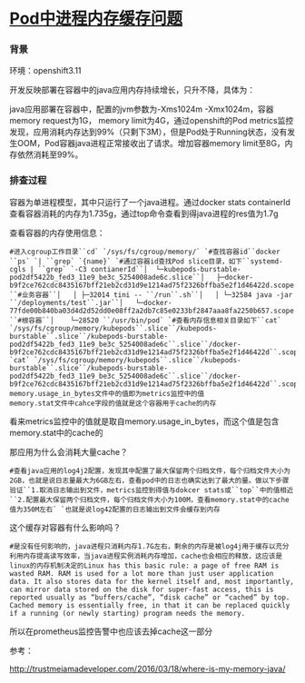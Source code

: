 # [Pod中进程内存缓存问题](https://www.cnblogs.com/orchidzjl/p/11806718.html)

### 背景

环境：openshift3.11

开发反映部署在容器中的java应用内存持续增长，只升不降，具体为：

java应用部署在容器中，配置的jvm参数为-Xms1024m -Xmx1024m，容器memory request为1G， memory limit为4G，通过openshift的Pod metrics监控发现，应用消耗内存达到99%（只剩下3M），但是Pod处于Running状态，没有发生OOM，Pod容器java进程正常接收出了请求。增加容器memory limit至8G，内存依然消耗至99%。

 

### 排查过程

容器为单进程模型，其中只运行了一个java进程。通过docker stats containerId查看容器消耗的内存为1.735g，通过top命令查看到得java进程的res值为1.7g

查看容器的内存使用信息：

```
#进入cgroup工作目录``cd` `/sys/fs/cgroup/memory/` `#查找容器id``docker ``ps` `| ``grep` `{name}` `#通过容器id查找Pod slice目录，如下``systemd-cgls | ``grep` `-C3 contianerId``│  └─kubepods-burstable-pod2df5422b_fed3_11e9_be3c_5254008ade6c.slice``│   ├─docker-b9f2ce762cdc8435167bff21eb2cd31d9e1214ad75f2326bffba5e2f1d46422d.scope ``#业务容器``│   │ ├─32014 tini -- ``/run``.sh``│   │ └─32584 java -jar ``/deployments/test``.jar``│   └─docker-77fde00b840ba03d4d2d52dd0e08ff2a2db7c85e0233bf2847aaa8fa2250b657.scope ``#根容器``│    └─28520 ``/usr/bin/pod` `#查看内存信息相关目录如下``cat` `/sys/fs/cgroup/memory/kubepods``.slice``/kubepods-burstable``.slice``/kubepods-burstable-pod2df5422b_fed3_11e9_be3c_5254008ade6c``.slice``/docker-b9f2ce762cdc8435167bff21eb2cd31d9e1214ad75f2326bffba5e2f1d46422d``.scope``/memory``.usage_in_bytes` `cat` `/sys/fs/cgroup/memory/kubepods``.slice``/kubepods-burstable``.slice``/kubepods-burstable-pod2df5422b_fed3_11e9_be3c_5254008ade6c``.slice``/docker-b9f2ce762cdc8435167bff21eb2cd31d9e1214ad75f2326bffba5e2f1d46422d``.scope``/memory``.stat
memory.usage_in_bytes文件中的值即为metrics监控中的值
memory.stat文件中cahce字段的值就是这个容器用于cache的内存
```

 

看来metrics监控中的值就是取自memory.usage_in_bytes，而这个值是包含memory.stat中的cache的

那应用为什么会消耗大量cache？

```
#查看java应用的log4j2配置，发现其中配置了最大保留两个归档文件，每个归档文件大小为2GB，也就是说日志量最大为6GB左右，查看pod中的日志也确实达到了最大的量。做以下步骤验证``1.取消日志输出到文件，metrics监控到得值与dokcer stats或``top``中的值相近``2.配置最大保留两个归档文件，每个归档文件大小为100M，查看memory.stat中的cache值为350M左右` `也就是说log42配置的日志输出到文件会缓存到内存
```

 

这个缓存对容器有什么影响吗？

```
#是没有任何影响的，java进程只消耗内存1.7G左右，剩余的内存是被log4j用于缓存以充分利用内存提高读写效率，当java进程实例消耗内存增加，cache也会相应的释放，这应该是linux的内存机制决定的Linux has this basic rule: a page of free RAM is wasted RAM. RAM is used for a lot more than just user application data. It also stores data for the kernel itself and, most importantly, can mirror data stored on the disk for super-fast access, this is reported usually as “buffers/cache”, “disk cache” or “cached” by top. Cached memory is essentially free, in that it can be replaced quickly if a running (or newly starting) program needs the memory.
```

 

所以在prometheus监控告警中也应该去掉cache这一部分

 

参考：

http://trustmeiamadeveloper.com/2016/03/18/where-is-my-memory-java/